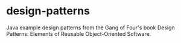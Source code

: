 # design-patterns
Java example design patterns from the Gang of Four's book Design Patterns: Elements of Reusable Object-Oriented Software.

